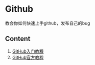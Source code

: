 # Github
教会你如何快速上手github，发布自己的bug
## Content
1. [GitHub入门教程](https://www.jianshu.com/p/47418706bc0f "经过细化的翻译")
2. [GitHub官方教程](https://docs.github.com/cn/get-started/quickstart/hello-world)
